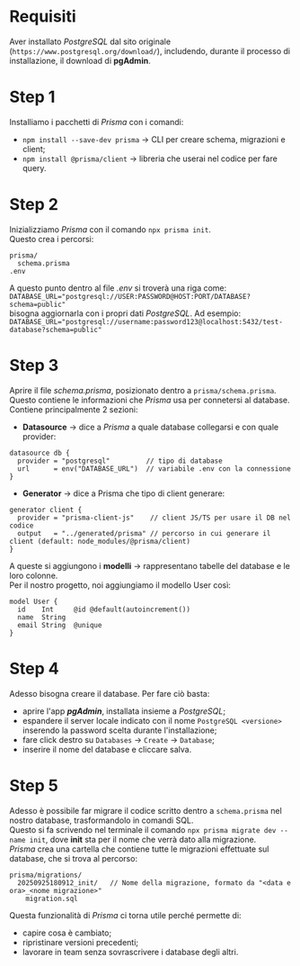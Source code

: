 
# Requisiti
Aver installato *PostgreSQL* dal sito originale (`https://www.postgresql.org/download/`), includendo, durante il processo di installazione, il download di **pgAdmin**.

# Step 1
Installiamo i pacchetti di *Prisma* con i comandi:  
- `npm install --save-dev prisma` → CLI per creare schema, migrazioni e client;  
- `npm install @prisma/client` → libreria che userai nel codice per fare query.  

# Step 2
Inizializziamo *Prisma* con il comando `npx prisma init`.  
Questo crea i percorsi:  
``` 
prisma/
  schema.prisma
.env
```

A questo punto dentro al file *.env* si troverà una riga come:  
`DATABASE_URL="postgresql://USER:PASSWORD@HOST:PORT/DATABASE?schema=public"`  
bisogna aggiornarla con i propri dati *PostgreSQL*.
Ad esempio:  
`DATABASE_URL="postgresql://username:password123@localhost:5432/test-database?schema=public"`

# Step 3
Aprire il file *schema.prisma*, posizionato dentro a `prisma/schema.prisma`.  
Questo contiene le informazioni che *Prisma* usa per connetersi al database.  
Contiene principalmente 2 sezioni:
- **Datasource** → dice a *Prisma* a quale database collegarsi e con quale provider:
```
datasource db {
  provider = "postgresql"         // tipo di database
  url      = env("DATABASE_URL")  // variabile .env con la connessione
}
```
- **Generator** → dice a Prisma che tipo di client generare:
```
generator client {
  provider = "prisma-client-js"    // client JS/TS per usare il DB nel codice
  output   = "../generated/prisma" // percorso in cui generare il client (default: node_modules/@prisma/client)
}
```

A queste si aggiungono i **modelli** → rappresentano tabelle del database e le loro colonne.  
Per il nostro progetto, noi aggiungiamo il modello User così:
```
model User {
  id    Int     @id @default(autoincrement())
  name  String
  email String  @unique
}
```

# Step 4
Adesso bisogna creare il database. Per fare ciò basta:
- aprire l'app ***pgAdmin***, installata insieme a *PostgreSQL*;
- espandere il server locale indicato con il nome `PostgreSQL <versione>` inserendo la password scelta durante l'installazione;
- fare click destro su `Databases` → `Create` → `Database`;
- inserire il nome del database e cliccare salva.


# Step 5
Adesso è possibile far migrare il codice scritto dentro a `schema.prisma` nel nostro database, trasformandolo in comandi SQL.  
Questo si fa scrivendo nel terminale il comando `npx prisma migrate dev --name init`, dove **init** sta per il nome che verrà dato alla migrazione.  
*Prisma* crea una cartella che contiene tutte le migrazioni effettuate sul database, che si trova al percorso:
```
prisma/migrations/
  20250925180912_init/   // Nome della migrazione, formato da "<data e ora>_<nome migrazione>"
    migration.sql
```
Questa funzionalità di *Prisma* ci torna utile perché permette di:
- capire cosa è cambiato;
- ripristinare versioni precedenti;
- lavorare in team senza sovrascrivere i database degli altri.

